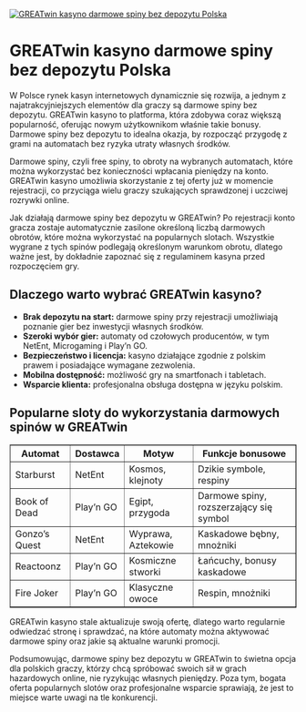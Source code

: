 [![GREATwin kasyno darmowe spiny bez depozytu Polska](https://123-caf.pages.dev/gitsignup.png)](https://vrmoo.ru/Bt82HjjY)

<h1>GREATwin kasyno darmowe spiny bez depozytu Polska</h1> <p>W Polsce rynek kasyn internetowych dynamicznie się rozwija, a jednym z najatrakcyjniejszych elementów dla graczy są darmowe spiny bez depozytu. GREATwin kasyno to platforma, która zdobywa coraz większą popularność, oferując nowym użytkownikom właśnie takie bonusy. Darmowe spiny bez depozytu to idealna okazja, by rozpocząć przygodę z grami na automatach bez ryzyka utraty własnych środków.</p> <p>Darmowe spiny, czyli free spiny, to obroty na wybranych automatach, które można wykorzystać bez konieczności wpłacania pieniędzy na konto. GREATwin kasyno umożliwia skorzystanie z tej oferty już w momencie rejestracji, co przyciąga wielu graczy szukających sprawdzonej i uczciwej rozrywki online.</p> <p>Jak działają darmowe spiny bez depozytu w GREATwin? Po rejestracji konto gracza zostaje automatycznie zasilone określoną liczbą darmowych obrotów, które można wykorzystać na popularnych slotach. Wszystkie wygrane z tych spinów podlegają określonym warunkom obrotu, dlatego ważne jest, by dokładnie zapoznać się z regulaminem kasyna przed rozpoczęciem gry.</p> <h2>Dlaczego warto wybrać GREATwin kasyno?</h2> <ul>   <li><strong>Brak depozytu na start:</strong> darmowe spiny przy rejestracji umożliwiają poznanie gier bez inwestycji własnych środków.</li>   <li><strong>Szeroki wybór gier:</strong> automaty od czołowych producentów, w tym NetEnt, Microgaming i Play’n GO.</li>   <li><strong>Bezpieczeństwo i licencja:</strong> kasyno działające zgodnie z polskim prawem i posiadające wymagane zezwolenia.</li>   <li><strong>Mobilna dostępność:</strong> możliwość gry na smartfonach i tabletach.</li>   <li><strong>Wsparcie klienta:</strong> profesjonalna obsługa dostępna w języku polskim.</li> </ul> <h2>Popularne sloty do wykorzystania darmowych spinów w GREATwin</h2> <table border="1" cellpadding="8" cellspacing="0" style="border-collapse: collapse; width: 100%;">   <thead>     <tr>       <th>Automat</th>       <th>Dostawca</th>       <th>Motyw</th>       <th>Funkcje bonusowe</th>     </tr>   </thead>   <tbody>     <tr>       <td>Starburst</td>       <td>NetEnt</td>       <td>Kosmos, klejnoty</td>       <td>Dzikie symbole, respiny</td>     </tr>     <tr>       <td>Book of Dead</td>       <td>Play’n GO</td>       <td>Egipt, przygoda</td>       <td>Darmowe spiny, rozszerzający się symbol</td>     </tr>     <tr>       <td>Gonzo’s Quest</td>       <td>NetEnt</td>       <td>Wyprawa, Aztekowie</td>       <td>Kaskadowe bębny, mnożniki</td>     </tr>     <tr>       <td>Reactoonz</td>       <td>Play’n GO</td>       <td>Kosmiczne stworki</td>       <td>Łańcuchy, bonusy kaskadowe</td>     </tr>     <tr>       <td>Fire Joker</td>       <td>Play’n GO</td>       <td>Klasyczne owoce</td>       <td>Respin, mnożniki</td>     </tr>   </tbody> </table> <p>GREATwin kasyno stale aktualizuje swoją ofertę, dlatego warto regularnie odwiedzać stronę i sprawdzać, na które automaty można aktywować darmowe spiny oraz jakie są aktualne warunki promocji.</p> <p>Podsumowując, darmowe spiny bez depozytu w GREATwin to świetna opcja dla polskich graczy, którzy chcą spróbować swoich sił w grach hazardowych online, nie ryzykując własnych pieniędzy. Poza tym, bogata oferta popularnych slotów oraz profesjonalne wsparcie sprawiają, że jest to miejsce warte uwagi na tle konkurencji.</p>